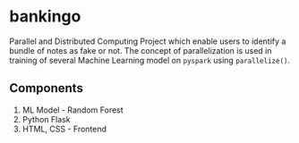 # bankingo

Parallel and Distributed Computing Project which enable users to identify a bundle of notes as fake or not. The concept of parallelization is used in training of several Machine Learning model on `pyspark` using `parallelize()`.

## Components

1. ML Model - Random Forest
2. Python Flask
3. HTML, CSS - Frontend
